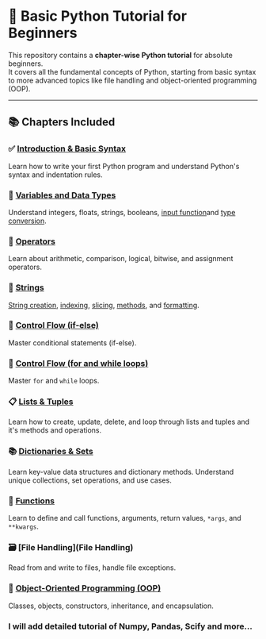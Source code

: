 # 🐍 Basic Python Tutorial for Beginners

This repository contains a **chapter-wise Python tutorial** for absolute beginners.  
It covers all the fundamental concepts of Python, starting from basic syntax to more advanced topics like file handling and object-oriented programming (OOP).

---

## 📚 Chapters Included

### ✅ [Introduction & Basic Syntax](Chapter%201/01_hello.py)  
Learn how to write your first Python program and understand Python's syntax and indentation rules.

### 🔢 [Variables and Data Types](Chapter%201/01_variable.py)  
Understand integers, floats, strings, booleans, [input function](Chapter%201/04_input_function.py)and [type conversion](Chapter%201/03_Typecasting.py).

### 🧮 [Operators](Chapter%201/02_Operators.py)  
Learn about arithmetic, comparison, logical, bitwise, and assignment operators.

### 🧵 [Strings](Chapter%203)  
[String creation](Chapter%203/01_Strings.py), [indexing](Chapter%203/02_stringslicing.py), [slicing](Chapter%203/02_stringslicing.py), [methods](Chapter%203/03_string_function.py), and [formatting](Chapter%203/04_escape_sequences.py).

### 🔁 [Control Flow (if-else)](Chapter%206)  
Master conditional statements (if-else).

### 🔁 [Control Flow (for and while loops)](Chapter%207)
Master `for` and `while` loops.

### 📋 [Lists & Tuples](Chapter%204)  
Learn how to create, update, delete, and loop through lists and tuples and it's methods and operations.

### 📚 [Dictionaries & Sets](Chapter%205)  
Learn key-value data structures and dictionary methods.
 Understand unique collections, set operations, and use cases.

### 🧰 [Functions](Chapter%208)  
Learn to define and call functions, arguments, return values, `*args`, and `**kwargs`.

### 🗃️ [File Handling](File Handling)  
Read from and write to files, handle file exceptions.

### 🧱 [Object-Oriented Programming (OOP)](OOPS)  
Classes, objects, constructors, inheritance, and encapsulation.

### I will add detailed tutorial of Numpy, Pandas, Scify and more...